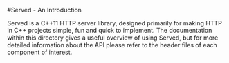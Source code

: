 #Served - An Introduction

Served is a C++11 HTTP server library, designed primarily for making HTTP in C++ projects simple, fun and quick to implement. The documentation within this directory gives a useful overview of using Served, but for more detailed information about the API please refer to the header files of each component of interest.
